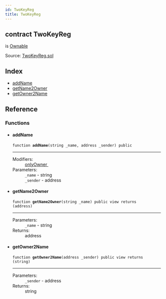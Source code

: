 ```yaml
---
id: TwoKeyReg
title: TwoKeyReg
---
```


<div class="contract-doc"><div class="contract"><h2 class="contract-header"><span class="contract-kind">contract</span> TwoKeyReg</h2><p class="base-contracts"><span>is</span> <a href="openzeppelin-solidity_contracts_ownership_Ownable.html">Ownable</a></p><div class="source">Source: <a href="git+https://github.com/2keynet/web3-alpha/blob/v0.0.1/contracts/TwoKeyReg.sol" target="_blank">TwoKeyReg.sol</a></div></div><div class="index"><h2>Index</h2><ul><li><a href="TwoKeyReg.html#addName">addName</a></li><li><a href="TwoKeyReg.html#getName2Owner">getName2Owner</a></li><li><a href="TwoKeyReg.html#getOwner2Name">getOwner2Name</a></li></ul></div><div class="reference"><h2>Reference</h2><div class="functions"><h3>Functions</h3><ul><li><div class="item function"><span id="addName" class="anchor-marker"></span><h4 class="name">addName</h4><div class="body"><code class="signature">function <strong>addName</strong><span>(string _name, address _sender) </span><span>public </span></code><hr/><dl><dt><span class="label-modifiers">Modifiers:</span></dt><dd><a href="openzeppelin-solidity_contracts_ownership_Ownable.html#onlyOwner">onlyOwner </a></dd><dt><span class="label-parameters">Parameters:</span></dt><dd><div><code>_name</code> - string</div><div><code>_sender</code> - address</div></dd></dl></div></div></li><li><div class="item function"><span id="getName2Owner" class="anchor-marker"></span><h4 class="name">getName2Owner</h4><div class="body"><code class="signature">function <strong>getName2Owner</strong><span>(string _name) </span><span>public </span><span>view </span><span>returns  (address) </span></code><hr/><dl><dt><span class="label-parameters">Parameters:</span></dt><dd><div><code>_name</code> - string</div></dd><dt><span class="label-return">Returns:</span></dt><dd>address</dd></dl></div></div></li><li><div class="item function"><span id="getOwner2Name" class="anchor-marker"></span><h4 class="name">getOwner2Name</h4><div class="body"><code class="signature">function <strong>getOwner2Name</strong><span>(address _sender) </span><span>public </span><span>view </span><span>returns  (string) </span></code><hr/><dl><dt><span class="label-parameters">Parameters:</span></dt><dd><div><code>_sender</code> - address</div></dd><dt><span class="label-return">Returns:</span></dt><dd>string</dd></dl></div></div></li></ul></div></div></div>
